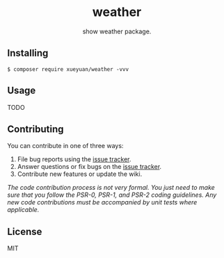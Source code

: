 <h1 align="center"> weather </h1>

<p align="center"> show weather package.</p>


## Installing

```shell
$ composer require xueyuan/weather -vvv
```

## Usage

TODO

## Contributing

You can contribute in one of three ways:

1. File bug reports using the [issue tracker](https://github.com/xueyuan/weather/issues).
2. Answer questions or fix bugs on the [issue tracker](https://github.com/xueyuan/weather/issues).
3. Contribute new features or update the wiki.

_The code contribution process is not very formal. You just need to make sure that you follow the PSR-0, PSR-1, and PSR-2 coding guidelines. Any new code contributions must be accompanied by unit tests where applicable._

## License

MIT